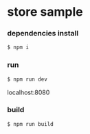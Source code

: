 # store sample

### dependencies install

```bash
$ npm i
```

### run 

```bash
$ npm run dev
```

localhost:8080

### build 

```bash
$ npm run build
```